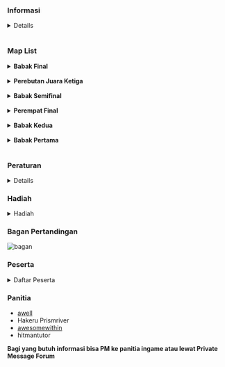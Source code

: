### Informasi
<details>
  
> **Umum**
> 
> 1.  Pertandingan di kompetisi ini adalah pertandingan 1 vs 1 antara 2 orang yang berpartisipasi.
> 2.  Target peserta adalah 32 peserta, dimana sistem pertandingan adalah sistem knock out.
> 3.  Jika pemain menang dalam suatu pertandingan, maka dia berhak untuk melanjutkan ke babak selanjutnya. Bila pemain kalah dalam suatu
> pertandingan, maka dia akan dieliminasi dari turnamen.

> **Waktu Pertandingan**  
> 
> 1.  **Waktu pertandingan dibuat sesuai dengan persetujuan antara kedua pemain yang akan bertanding, jadi yang menentukan waktu pertandingan
> adalah pemain, bukan panitia.**
> 2.  Bila sudah ada kesepakatan jadwal tanding antara dua pihak, maka jadwal pertandingan  **diberitahukan kepada panitia lewat post di
> thread ini atau PM ke panitia (ingame/forum).**
> 3.  Panitia yang resmi adalah yang ada di bawah, jika panitia tidak dapat dihubungi, harap menghubungi panitia lainnya.
> 4.  Jadwal pertandingan akan dilihat terlebih dahulu oleh panitia.
> 5.  Jadwal yang akan berlaku adalah jadwal yang telah disetujui oleh panitia.
> 6.  Pemain diperbolehkan mengganti waktu pertandingan maksimal satu hari sebelum hari pertandingan yang telah ditentukan sebelumnya jika
> kedua pemain dan panitia setuju untuk menggantinya.
> 7.  Perebutan juara ketiga dilaksanakan selama  **4 hari**, dimulai dari tanggal  **13 Januari 2012**  dan Final dilaksanakan selama  **4 hari**, dimulai dari tanggal  **20 Januari 2012**


> **Pertandingan**  
> 
>		 1.  Panitia akan memberikan 10 list beatmap sekurang-kurangnya 5 hari sebelum babak pertandingan dimulai.
> 	 2.  Setiap pertandingan akan berlangsung di Multi.
>		 3.  Tipe Game adalah osu! Standard, Team Mode : Team VS, Win Condition : Score
>		 4.  Panitia akan membuat room tempat bertanding dan akan dikunci. Password akan diberikan pada kedua pemain lewat PM.
>		 5.  Setiap peserta wajib bersiap-siap 15 menit sebelum jadwal pertandingan yang telah dibuat.
>		 6.  Mod yang hanya boleh dipakai adalah No Video.
>		 7.  Map yang telah dimainkan tidak boleh dimainkan kembali dalam satu pertandingan tersebut.
>		 8.  Bila salah satu dari dua pemain Fail di suatu map, maka otomatis lawan dari pemain tersebut akan memenangkan map tersebut.
>		 9.  Panitia yang menjadi Wasit akan memberikan hasil pertandingan berupa Multiplayer History (contoh : http://osu.ppy.sh/mp/1743005) dan Screenshot tiap map.
>		 10.  Bila tidak ada panitia yang menjadi wasit, maka salah satu pemain diharapkan memberikan hasil pertandingan berupa Multiplayer History dan Screenshot tiap map di thread ini.

> **Babak Pertama (32 besar)**
> 
>		 1.  Setiap pemain memilih 1 beatmap sendiri.
>		 2.  Peserta yang berhak untuk lanjut ke babak berikutnya adalah pemain yang memenangkan skor di 2 beatmap. (cari 2 kemenangan).
>		 3.  Bila terjadi seri pada 2 map pertama, maka map ketiga adalah map yang telah dipilih oleh panitia untuk situasi draw.

>  **Babak Kedua (16 besar)** 
>
>		 1.  Setiap pemain memilih 1 beatmap sendiri.
>		 2.  Peserta yang berhak untuk lanjut ke babak berikutnya adalah pemain yang memenangkan skor di 2 beatmap. (cari 2 kemenangan).
>		 3.  Bila terjadi seri pada 2 map pertama, maka map ketiga adalah map yang telah dipilih oleh panitia untuk situasi draw.

>  **Perempat Final** 
> 
>		 1.  Setiap pemain memilih 1 beatmap sendiri.
>		 2.  Peserta yang berhak untuk lanjut ke babak berikutnya adalah pemain yang memenangkan skor di 2 beatmap. (cari 2 kemenangan).
>		 3.  Bila terjadi seri pada 2 map pertama, maka map ketiga adalah map yang telah dipilih oleh panitia untuk situasi draw.

>  **Semifinal** 
>
>		1.  Setiap pemain memilih 2 beatmap sendiri.
>		2.  Peserta yang berhak untuk lanjut ke babak berikutnya adalah pemain yang memenangkan skor di 3 beatmap. (cari 3 kemenangan).
>		3.  Bila terjadi seri pada 4 map pertama, maka map kelima adalah map yang telah dipilih oleh panitia untuk situasi draw.

>  **Perebutan Juara Ketiga** 
>
> 		1.  Setiap pemain memilih beatmap sendiri.
> 		2.  Peserta yang menjadi juara ketiga adalah pemain yang mencapai kemenangan sebesar 4 kali.
> 		3.  Bila terjadi seri pada skor 3-3, maka map penentu adalah map yang telah dipilih oleh panitia untuk situasi draw.

>  **Final** 
>
>		 1.  Setiap pemain memilih beatmap sendiri.
>		 2.  Peserta yang menjadi pemenang turnamen adalah pemain yang mencapai kemenangan sebesar 6 kali
>		 3.  Bila terjadi seri pada skor 5-5, maka map penentu adalah map yang telah dipilih oleh panitia untuk situasi draw.
</details>

<br>

### Map List

<details><summary><b>Babak Final</b></summary>

1.  [Shiraishi - Shinsekai [Insane]](http://osu.ppy.sh/b/83674)
2.  [Niko - Made of Fire [Oni]](http://osu.ppy.sh/b/40017)
3.  [Renard - Banned Forever [Nogard]](http://osu.ppy.sh/b/64267)
4.  [t+pazolite - chipscape [Ragnarok]](http://osu.ppy.sh/b/95382)
5.  [Kitsune^2 - Rainbow Tylenol [Hell]](http://osu.ppy.sh/b/72585)
6.  [07th Expansion - rog-limitation [Insane]](http://osu.ppy.sh/b/54581)
7.  [wa. remixed celas - Suishou-Sekai ~Fracture~ [Another]](http://osu.ppy.sh/b/96358)
8.  [Hatsune Miku - Homework Crisis [Let's Jump!!]](http://osu.ppy.sh/b/108021)
9.  [goreshit - MATZcore [Lolicore]](http://osu.ppy.sh/b/83975)
10.  [SOUND HOLIC - Earthquake Super Shock [0108]](http://osu.ppy.sh/b/120695)
11.  [Hatsune Miku - With a Dance Number [0108 style]](http://osu.ppy.sh/b/98415)
12.  [IOSYS - Marisa wa Taihen na Kanbu de Tomatte Ikimashita [Love]](http://osu.ppy.sh/b/39825)
13.  [Boots Randolph - Yakety Sax [Ridiculous]](http://osu.ppy.sh/b/63804)
14.  [Silver Forest - Tsurupettan [Hito's Insane]](http://osu.ppy.sh/b/19990)  
      
    Tie Breaker :
15.  [Susumu Hirasawa - SWITCHED-ON LOTUS [KIRBY Mix Deluxe]](http://osu.ppy.sh/b/58970)
</details>
<br>

<details><summary><b>Perebutan Juara Ketiga</b></summary>

1.  [Demetori - Emotional Skyscraper ~ World's End [Extra Stage]](http://osu.ppy.sh/b/53554)
2.  [Tachibana Miya - Miya to Tengoku to Jigoku [Hentai]](http://osu.ppy.sh/b/62269)
3.  [t+pazolite - Luv-Lab-Poison 22ate! [Xtreme]](http://osu.ppy.sh/b/38426)
4.  [Hatsune Miku - No,39 [0108 style]](http://osu.ppy.sh/b/110914)
5.  [Basshunter - Ievan Polkka Trance Remix [BeuKirby]](http://osu.ppy.sh/b/66246)
6.  [Comp - Gensou no Satellite [Extra]](http://osu.ppy.sh/b/63875)
7.  [Shounen Radio - neu [EX]](http://osu.ppy.sh/b/93893)
8.  [Nekomata Master - Byakuya Gentou [EX]](http://osu.ppy.sh/b/119375)
9.  [sampling masters MEGA - Chat! Chat! Chat! [ZFN's]](http://osu.ppy.sh/b/84485)
10.  [sasakure.UK - Jack-the-Ripper [JackHasCome!]](http://osu.ppy.sh/b/81560)
11.  [Seiryu - 3y3s [Another]](http://osu.ppy.sh/b/55437)
12.  [MiYAMO - Kapanet Nitori [saymun's Inflated]](http://osu.ppy.sh/b/59731)
13.  [IOSYS - Kanbu de Todomatte Sugu Tokeru ~ Kyouki no Udongein [Hard]](http://osu.ppy.sh/b/16266)
14.  [Kitsune^2 - He Has No Mittens [BD's Mittens]](http://osu.ppy.sh/b/71080)  
      
    Tie Breaker :
15.  [Susumu Hirasawa - Aurora 2 [KIRBY Mix]](http://osu.ppy.sh/b/49206)
</details>
<br>

<details><summary><b>Babak Semifinal</b></summary>

1.  [Demetori - Jehovah's YaHVeH [Lunatic]](http://osu.ppy.sh/b/38294)
2.  [Akita Neru - Gotya Gotya Uruse~! [Insane]](http://osu.ppy.sh/b/76638)
3.  [O-Life Japan - Yakujinsama no Couple Dance [Lunatic]](http://osu.ppy.sh/b/95954)
4.  [IOSYS - Captain Murasa's Ass Anchor [Ketsu Ankaa]](http://osu.ppy.sh/b/49866)
5.  [Eoin O' Broin - Deep Space [Another]](http://osu.ppy.sh/b/85550)
6.  [Evil Activities - Make a Wish [Insane]](http://osu.ppy.sh/b/70517)
7.  [07th Expansion - Final Answer [Insane]](http://osu.ppy.sh/b/88633)
8.  [yak_won - Lucid [Extra]](http://osu.ppy.sh/b/85852)
9.  [DJ YOSHITAKA - ALBIDA [Another]](http://osu.ppy.sh/b/80200)
10.  [Cait Sith - Schrodinger's Cat [EX]](http://osu.ppy.sh/b/117641)  
      
    Tie Breaker :
11.  [seiya-murai feat.ALT - Sumidagawa Karenka [Extra]](http://osu.ppy.sh/b/96095)
</details>
<br>

<details><summary><b>Perempat Final</b></summary>

1.  [DJ YOSHITAKA - FLOWER [Intense]](http://osu.ppy.sh/b/104635)
2.  [Sound Horizon - Raijin no Hidariude [Insane]](http://osu.ppy.sh/b/60089)
3.  [Hatsune Miku - Subarashii Sekai [S.S]](http://osu.ppy.sh/b/96351)
4.  [Hommarju feat. R.Cena - Chousai Kenbo Sengen [Insane]](http://osu.ppy.sh/b/99342)
5.  [COOL&CREATE - Rapid Ensemble [Insane]](http://osu.ppy.sh/b/49067)
6.  [DJ Fresh - Gold Dust [Insane]](http://osu.ppy.sh/b/93842)
7.  [sun3 - Higan Retour [Lunatic]](http://osu.ppy.sh/b/54373)
8.  [Infinite Stratos Cast - SUPER STREAM (TV Size) [Insane]](http://osu.ppy.sh/b/88899)
9.  [Nanamori-chu * Goraku-bu - My Pace de Ikimashou (TV Size) [Yuru YurI]](http://osu.ppy.sh/b/118343)
10.  [Suzaku - Anisakis -somatic mutation type "Forza" [Another]](http://osu.ppy.sh/b/56347)  
      
    Tie Breaker :
11.  [Kozato snow - Izayoi Sakura [Insane]](http://osu.ppy.sh/b/86352)
</details>
<br>

<details><summary><b>Babak Kedua</b></summary>

1. [Hatsune Miku - Nisoku Hokou [Insane]](http://osu.ppy.sh/b/74061)
2. [Hyadain - Hyadain no Kakakata Kataomoi-C (TV Size) [Insane]](http://osu.ppy.sh/b/95202)
3. [SYNC.ART's feat. Kaori Aihara - Absolute Demolition [Lunatic]](http://osu.ppy.sh/b/65019)
4. [Nobunaga - Shinkai Shoujo [Insane]](http://osu.ppy.sh/b/93680)
5. [Luca - Tsuioku no Sol [Insane]](http://osu.ppy.sh/b/67763)
6. [The Ready Set - Love Like Woe [Insane]](http://osu.ppy.sh/b/59778)
7. [Tenacious D - Classico [Insane]](http://osu.ppy.sh/b/87717)
8. [Forte Escape - End of the Moonlight [MXStyle]](http://osu.ppy.sh/b/66834)
9. [Tatsh - Xepher [HappyMiX]](http://osu.ppy.sh/b/26241)
10. [ave;new feat. Avenew Project - Lovely Angel!! [Angel Arrow]](http://osu.ppy.sh/b/75202)  
      
    Tie Breaker :
11. [Yellow Zebra - Orange Diz [gow's Insane]](http://osu.ppy.sh/b/73514)
</details>
<br>

<details><summary><b>Babak Pertama</b></summary>

1.  [Hatsune Miku - Ai Kotoba [Daisuki]](http://osu.ppy.sh/b/74275)
2.  [Counting Crows - Accidentally In Love [Hard]](http://osu.ppy.sh/b/75351)
3.  [Haru - Reach For The Moon, Immortal Smoke (Instrumental) [Hard]](http://osu.ppy.sh/b/31428)
4.  [Drop - Yunagi Rinne [Hard]](http://osu.ppy.sh/b/52899)
5.  [Nekomata Master - Goodbye Heaven [Hyper]](http://osu.ppy.sh/b/48927)
6.  [Galdeira - Almagest [Hyper]](http://osu.ppy.sh/b/75887)
7.  [ClariS - Connect (TV Size) [Hard]](http://osu.ppy.sh/b/85192)
8.  [HO-KAGO TEA TIME - Tenshi ni Fureta yo!! (TV Size) [Insane]](http://osu.ppy.sh/b/71576)
9.  [Planetboom - SuperSonic (Full Ver.) [HD]](http://osu.ppy.sh/b/81402)
10.  [07th Expansion - Sakutarou's Adventure [Uryuu~!]](http://osu.ppy.sh/b/95864)  
      
    Tie Breaker :
11.  [Tune Up! - Bounce (Nightcore Mix) [Hard]](http://osu.ppy.sh/b/82799)
</details>
<br>
  
### Peraturan

<details>

 - Pemain yang datang terlambat akan diberikan kompensasi waktu sebesar 10 menit dari jadwal pertandingan.
 -  Bila pemain tidak datang juga setelah 10 menit dari jadwal pertandingan, pemain tersebut akan dieliminasi dari turnamen (dianggap kalah).
 -  Penggunaan cheat/bot DILARANG.
 -  Peraturan yang ada bisa berubah tanpa pemberitahuan panitia (diusahakan diberitahukan terlebih dahulu).
 -  Pertandingan tidak bisa diulang kecuali terjadi disconnect.
 -  Bila lagu sudah berjalan 3/4 dan ada player yang disconnect (DC), maka pertandingan akan terus dilanjutkan.
 -  Bila lagu belum sampai 3/4 dan ada player yang disconnect (DC), maka map akan diulang.
 -  Setiap player mempunyai kesempatan disconnect (DC) sebesar 2 kali per lagu, bila lebih dari itu, hasil dari map yang saat itu dimainkan tetap berlaku (tidak ada pengulangan), jadi misalnya saat player DC untuk ketiga kalinya, total skor yang dipakai adalah total skor yang ada sebelum pemain tersebut DC.
 -  Peraturan yang ada bisa berubah tanpa pemberitahuan panitia (diusahakan diberitahukan terlebih dahulu).
 -  Keputusan panitia tidak dapat diganggu gugat 
</details>
  
### Hadiah

<details><summary>Hadiah</summary>

> Juara 1 - osu! Supporter Tag 2 Bulan  
> Juara 2 - osu! Supporter Tag 1 Bulan
> sponsored by ticon and intermu (yang menghilang karena copious)

</details>
  
  
### Bagan Pertandingan
![bagan](https://i.ppy.sh/8d9b445e9c30d3e1a8c78c1b9399aa8953c81a15/687474703a2f2f693338382e70686f746f6275636b65742e636f6d2f616c62756d732f6f6f3332312f466f72746558526f636b6d616e2f66696e616c2e6a7067)  
  
### Peserta

<details><summary>Daftar Peserta</summary>

1. Metamorfosis (Adhiim)  
2. gtrholic (Adrian)
3. lufi10 (Noza)
4. Moncexmon (Monic) 
5. [toradicted (tora)](http://osu.ppy.sh/u/toradicted)  
6. [Dielz7 (Videl)](http://osu.ppy.sh/u/Dielz7)  
7. selova (Ari)
8. XxKuroUsagixX (Nathania)
9. [Rey-volution (Rey)](http://osu.ppy.sh/u/rey-volution)  
10. [Nivalis (Zaki)](http://osu.ppy.sh/u/niva)  
11. [[R]edemptio[N] (Monty)](http://osu.ppy.sh/u/%5BR%5Dedemptio%5BN%5D)  
12. [Childofthesky (Alice)](http://osu.ppy.sh/u/Childofthesky)  
13. -Newbie- (Surya)
14. [Maya-kira (Aya)](http://osu.ppy.sh/u/Maya-kira)  
15. dNextGen (Aaron)
16. [cahcuy (Cahyadhi)](http://osu.ppy.sh/u/cahcuy)  
17. gatitoneku (Irfan)
18. [Drag00noid (Fai)](http://osu.ppy.sh/u/Drag00noid)  
19. Rei_Fan49 (Irfan)
20. [raxar (Abrar)](http://osu.ppy.sh/u/raxar)  
21. razorleaf (David)
22. [Miya (Miya)](http://osu.ppy.sh/u/Miya)  
23. [ChoronosLemoNzZ (Serly)](http://osu.ppy.sh/u/ChoronosLemoNzZ)  
24. [kireinahana (Reyhana)](http://osu.ppy.sh/u/kireinahana)  
25. [Sallad4ever (Dallas)](http://osu.ppy.sh/u/Sallad4ever)  
26. Index-San (Billy)
27. kmpyws 151108 (Kempiw)
28. xeqta (Mario)
29. [pacmanmania (Videtra)](http://osu.ppy.sh/u/pacmanmania)  
30. claraKS (Clara)
31. [Loncoz_Alexandria01 (Lucas)](http://osu.ppy.sh/u/Loncoz_Alexandria01)  
32. [hana_baenasikadeae (Hana)](http://osu.ppy.sh/u/hana_baenasikadeae) 

</details>

  
  
### Panitia
- [awell](http://osu.ppy.sh/u/awell)  
- Hakeru Prismriver
- [awesomewithin](http://osu.ppy.sh/u/awesomewithin)  
- hitmantutor
  
**Bagi yang butuh informasi bisa PM ke panitia ingame atau lewat Private Message Forum**

